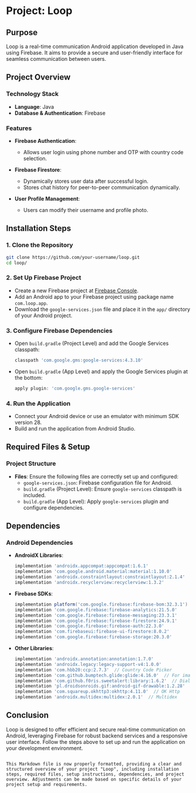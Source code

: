 # Project: Loop

## Purpose
Loop is a real-time communication Android application developed in Java using Firebase. It aims to provide a secure and user-friendly interface for seamless communication between users.

## Project Overview

### Technology Stack
- **Language**: Java
- **Database & Authentication**: Firebase

### Features
- **Firebase Authentication**:
  - Allows user login using phone number and OTP with country code selection.
  
- **Firebase Firestore**:
  - Dynamically stores user data after successful login.
  - Stores chat history for peer-to-peer communication dynamically.

- **User Profile Management**:
  - Users can modify their username and profile photo.

## Installation Steps

### 1. Clone the Repository
```bash
git clone https://github.com/your-username/loop.git
cd loop/
```

### 2. Set Up Firebase Project
- Create a new Firebase project at [Firebase Console](https://console.firebase.google.com/).
- Add an Android app to your Firebase project using package name `com.loop.app`.
- Download the `google-services.json` file and place it in the `app/` directory of your Android project.

### 3. Configure Firebase Dependencies
- Open `build.gradle` (Project Level) and add the Google Services classpath:
  ```groovy
  classpath 'com.google.gms:google-services:4.3.10'
  ```
- Open `build.gradle` (App Level) and apply the Google Services plugin at the bottom:
  ```groovy
  apply plugin: 'com.google.gms.google-services'
  ```

### 4. Run the Application
- Connect your Android device or use an emulator with minimum SDK version 28.
- Build and run the application from Android Studio.

## Required Files & Setup

### Project Structure
- **Files**: Ensure the following files are correctly set up and configured:
  - `google-services.json`: Firebase configuration file for Android.
  - `build.gradle` (Project Level): Ensure `google-services` classpath is included.
  - `build.gradle` (App Level): Apply `google-services` plugin and configure dependencies.

## Dependencies

### Android Dependencies
- **AndroidX Libraries**:
  ```groovy
  implementation 'androidx.appcompat:appcompat:1.6.1'
  implementation 'com.google.android.material:material:1.10.0'
  implementation 'androidx.constraintlayout:constraintlayout:2.1.4'
  implementation 'androidx.recyclerview:recyclerview:1.3.2'
  ```
  
- **Firebase SDKs**:
  ```groovy
  implementation platform('com.google.firebase:firebase-bom:32.3.1')
  implementation 'com.google.firebase:firebase-analytics:21.5.0'
  implementation 'com.google.firebase:firebase-messaging:23.3.1'
  implementation 'com.google.firebase:firebase-firestore:24.9.1'
  implementation 'com.google.firebase:firebase-auth:22.3.0'
  implementation 'com.firebaseui:firebase-ui-firestore:8.0.2'
  implementation 'com.google.firebase:firebase-storage:20.3.0'
  ```

- **Other Libraries**:
  ```groovy
  implementation 'androidx.annotation:annotation:1.7.0'
  implementation 'androidx.legacy:legacy-support-v4:1.0.0'
  implementation 'com.hbb20:ccp:2.7.3'  // Country Code Picker
  implementation 'com.github.bumptech.glide:glide:4.16.0'  // For image loading
  implementation 'com.github.f0ris.sweetalert:library:1.6.2'  // Dialog
  implementation 'pl.droidsonroids.gif:android-gif-drawable:1.2.28'  // Gif Image
  implementation 'com.squareup.okhttp3:okhttp:4.11.0'  // OK Http
  implementation 'androidx.multidex:multidex:2.0.1'  // Multidex
  ```

## Conclusion
Loop is designed to offer efficient and secure real-time communication on Android, leveraging Firebase for robust backend services and a responsive user interface. Follow the steps above to set up and run the application on your development environment.
```

This Markdown file is now properly formatted, providing a clear and structured overview of your project "Loop", including installation steps, required files, setup instructions, dependencies, and project overview. Adjustments can be made based on specific details of your project setup and requirements.